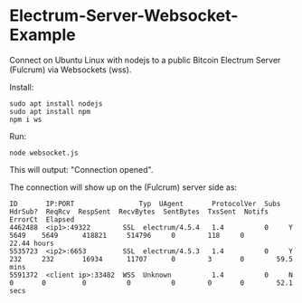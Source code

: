 # Electrum-Server-Websocket-Example
Connect on Ubuntu Linux with nodejs to a public Bitcoin Electrum Server (Fulcrum) via Websockets (wss).

Install:

    sudo apt install nodejs
    sudo apt install npm
    npm i ws

Run:

    node websocket.js                       

This will output: "Connection opened".

The connection will show up on the (Fulcrum) server side as:

```
ID       IP:PORT                Typ  UAgent       ProtocolVer  Subs  HdrSub?  ReqRcv  RespSent  RecvBytes  SentBytes  TxsSent  Notifs  ErrorCt  Elapsed
4462488  <ip1>:49322        SSL  electrum/4.5.4   1.4          0     Y        5649    5649      418821     514796     0        118     0        22.44 hours
5535723  <ip2>:6653         SSL  electrum/4.5.3   1.4          0     Y        232     232       16934      11707      0        3       0        59.5 mins
5591372  <client ip>:33482  WSS  Unknown          1.4          0     N        0       0         0          0          0        0       0        52.1 secs
```
